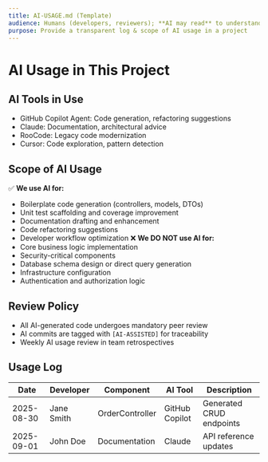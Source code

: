 ```yaml
---
title: AI-USAGE.md (Template)
audience: Humans (developers, reviewers); **AI may read** to understand disclosure expectations
purpose: Provide a transparent log & scope of AI usage in a project
---
```



# AI Usage in This Project
## AI Tools in Use
- GitHub Copilot Agent: Code generation, refactoring suggestions
- Claude: Documentation, architectural advice
- RooCode: Legacy code modernization
- Cursor: Code exploration, pattern detection
## Scope of AI Usage
✅ **We use AI for:**
- Boilerplate code generation (controllers, models, DTOs)
- Unit test scaffolding and coverage improvement
- Documentation drafting and enhancement
- Code refactoring suggestions
- Developer workflow optimization
❌ **We DO NOT use AI for:**
- Core business logic implementation
- Security-critical components
- Database schema design or direct query generation
- Infrastructure configuration
- Authentication and authorization logic
## Review Policy
- All AI-generated code undergoes mandatory peer review
- AI commits are tagged with `[AI-ASSISTED]` for traceability
- Weekly AI usage review in team retrospectives
## Usage Log

| Date | Developer | Component | AI Tool | Description |
|---|---|---|---|---|
| 2025-08-30 | Jane Smith | OrderController | GitHub Copilot | Generated CRUD endpoints |
| 2025-09-01 | John Doe | Documentation | Claude | API reference updates |
